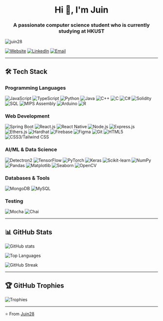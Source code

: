 <h1 align="center">Hi 👋, I'm Juin</h1>
<h3 align="center">A passionate computer science student who is currently studying at HKUST</h3>

<p align="left"> <img src="https://komarev.com/ghpvc/?username=juin28&label=Profile%20views&color=0e75b6&style=flat" alt="juin28" /> </p>

[![Website](https://img.shields.io/badge/-Portfolio-FF7139?style=flat&logo=Google-Chrome&logoColor=white)](https://juin.is-a.dev)
[![LinkedIn](https://img.shields.io/badge/-LinkedIn-0077B5?style=flat&logo=linkedin&logoColor=white)](https://www.linkedin.com/in/juin-tan-jt1028)
[![Email](https://img.shields.io/badge/-Email-D14836?style=flat&logo=gmail&logoColor=white)](mailto:juintan28@gmail.com)

---

## 🛠️ Tech Stack

### Programming Languages
![JavaScript](https://img.shields.io/badge/-JavaScript-F7DF1E?style=flat&logo=javascript&logoColor=black)
![TypeScript](https://img.shields.io/badge/-TypeScript-3178C6?style=flat&logo=typescript&logoColor=white)
![Python](https://img.shields.io/badge/-Python-3776AB?style=flat&logo=python&logoColor=white)
![Java](https://img.shields.io/badge/-Java-007396?style=flat&logo=java&logoColor=white)
![C++](https://img.shields.io/badge/-C++-00599C?style=flat&logo=c%2B%2B&logoColor=white)
![C](https://img.shields.io/badge/-C-A8B9CC?style=flat&logo=c&logoColor=white)
![C#](https://img.shields.io/badge/-C%23-239120?style=flat&logo=c-sharp&logoColor=white)
![Solidity](https://img.shields.io/badge/-Solidity-363636?style=flat&logo=solidity&logoColor=white)
![SQL](https://img.shields.io/badge/-SQL-4479A1?style=flat&logo=postgresql&logoColor=white)
![MIPS Assembly](https://img.shields.io/badge/-MIPS%20Assembly-4B0082?style=flat)
![Arduino](https://img.shields.io/badge/-Arduino-00979D?style=flat&logo=arduino&logoColor=white)
![R](https://img.shields.io/badge/-R-276DC3?style=flat&logo=r&logoColor=white)


### Web Development
![Spring Boot](https://img.shields.io/badge/-Spring%20Boot-6DB33F?style=flat&logo=spring-boot&logoColor=white)
![React.js](https://img.shields.io/badge/-React.js-61DAFB?style=flat&logo=react&logoColor=black)
![React Native](https://img.shields.io/badge/-React%20Native-61DAFB?style=flat&logo=react&logoColor=black)
![Node.js](https://img.shields.io/badge/-Node.js-339933?style=flat&logo=node.js&logoColor=white)
![Express.js](https://img.shields.io/badge/-Express.js-000000?style=flat&logo=express&logoColor=white)
![Ethers.js](https://img.shields.io/badge/-Ethers.js-3C3C3D?style=flat&logo=ethereum&logoColor=white)
![Hardhat](https://img.shields.io/badge/-Hardhat-F7DF1E?style=flat&logo=ethereum&logoColor=black)
![Firebase](https://img.shields.io/badge/-Firebase-FFCA28?style=flat&logo=firebase&logoColor=black)
![Figma](https://img.shields.io/badge/-Figma-F24E1E?style=flat&logo=figma&logoColor=white)
![Git](https://img.shields.io/badge/-Git-F05032?style=flat&logo=git&logoColor=white)
![HTML5](https://img.shields.io/badge/-HTML5-E34F26?style=flat&logo=html5&logoColor=white)
![CSS3/Tailwind CSS](https://img.shields.io/badge/-CSS3%20%2F%20Tailwind%20CSS-06B6D4?style=flat&logo=tailwind-css&logoColor=white)

### AI/ML & Data Science
![Detectron2](https://img.shields.io/badge/-Detectron2-00599C?style=flat)
![TensorFlow](https://img.shields.io/badge/-TensorFlow-FF6F00?style=flat&logo=tensorflow&logoColor=white)
![PyTorch](https://img.shields.io/badge/-PyTorch-EE4C2C?style=flat&logo=pytorch&logoColor=white)
![Keras](https://img.shields.io/badge/-Keras-D00000?style=flat&logo=keras&logoColor=white)
![Scikit-learn](https://img.shields.io/badge/-Scikit--learn-F7931E?style=flat&logo=scikit-learn&logoColor=white)
![NumPy](https://img.shields.io/badge/-NumPy-013243?style=flat&logo=numpy&logoColor=white)
![Pandas](https://img.shields.io/badge/-Pandas-150458?style=flat&logo=pandas&logoColor=white)
![Matplotlib](https://img.shields.io/badge/-Matplotlib-11557C?style=flat)
![Seaborn](https://img.shields.io/badge/-Seaborn-76B900?style=flat)
![OpenCV](https://img.shields.io/badge/-OpenCV-5C3EE8?style=flat&logo=opencv&logoColor=white)


### Databases & Tools
![MongoDB](https://img.shields.io/badge/-MongoDB-47A248?style=flat&logo=mongodb&logoColor=white)
![MySQL](https://img.shields.io/badge/-MySQL-4479A1?style=flat&logo=mysql&logoColor=white)

### Testing
![Mocha](https://img.shields.io/badge/-Mocha-8D6748?style=flat&logo=mocha&logoColor=white)
![Chai](https://img.shields.io/badge/-Chai-A30701?style=flat)


---

## 📊 GitHub Stats

![GitHub stats](https://github-readme-stats.vercel.app/api?username=juin28&show_icons=true)

![Top Languages](https://github-readme-stats.vercel.app/api/top-langs/?username=juin28&layout=compact)

![GitHub Streak](https://streak-stats.demolab.com/?user=juin28)

---

## 🏆 GitHub Trophies

![Trophies](https://github-profile-trophy.vercel.app/?username=juin28&rank=-C)


---

⭐ From [Juin28](https://github.com/juin28)
